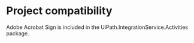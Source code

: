 ﻿# Project compatibility

Adobe Acrobat Sign is included in the UiPath.IntegrationService.Activities
      package.




|  |
| ---

